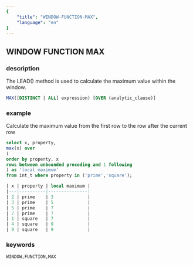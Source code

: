 ```yaml
---
{
    "title": "WINDOW-FUNCTION-MAX",
    "language": "en"
}
---
```


## WINDOW FUNCTION MAX
### description

The LEAD() method is used to calculate the maximum value within the window.

```sql
MAX([DISTINCT | ALL] expression) [OVER (analytic_clause)]
```

### example

Calculate the maximum value from the first row to the row after the current row

```sql
select x, property,   
max(x) over    
(   
order by property, x    
rows between unbounded preceding and 1 following    
) as 'local maximum'    
from int_t where property in ('prime','square');

| x | property | local maximum |
|---|----------|---------------|
| 2 | prime    | 3             |
| 3 | prime    | 5             |
| 5 | prime    | 7             |
| 7 | prime    | 7             |
| 1 | square   | 7             |
| 4 | square   | 9             |
| 9 | square   | 9             |
```

### keywords

    WINDOW,FUNCTION,MAX
